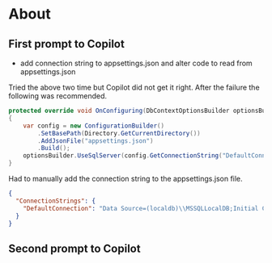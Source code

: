 ﻿# About


## First prompt to Copilot	

- add connection string to appsettings.json and alter code to read from appsettings.json

Tried the above two time but Copilot did not get it right. After the failure the following was recommended.

```csharp
protected override void OnConfiguring(DbContextOptionsBuilder optionsBuilder)
{
    var config = new ConfigurationBuilder()
        .SetBasePath(Directory.GetCurrentDirectory())
        .AddJsonFile("appsettings.json")
        .Build();
    optionsBuilder.UseSqlServer(config.GetConnectionString("DefaultConnection"));
}
```

Had to manually add the connection string to the appsettings.json file.
```json
{
  "ConnectionStrings": {
    "DefaultConnection": "Data Source=(localdb)\\MSSQLLocalDB;Initial Catalog=CarsDatabase;Integrated Security=True;Encrypt=False"
  }
}
```

## Second prompt to Copilot